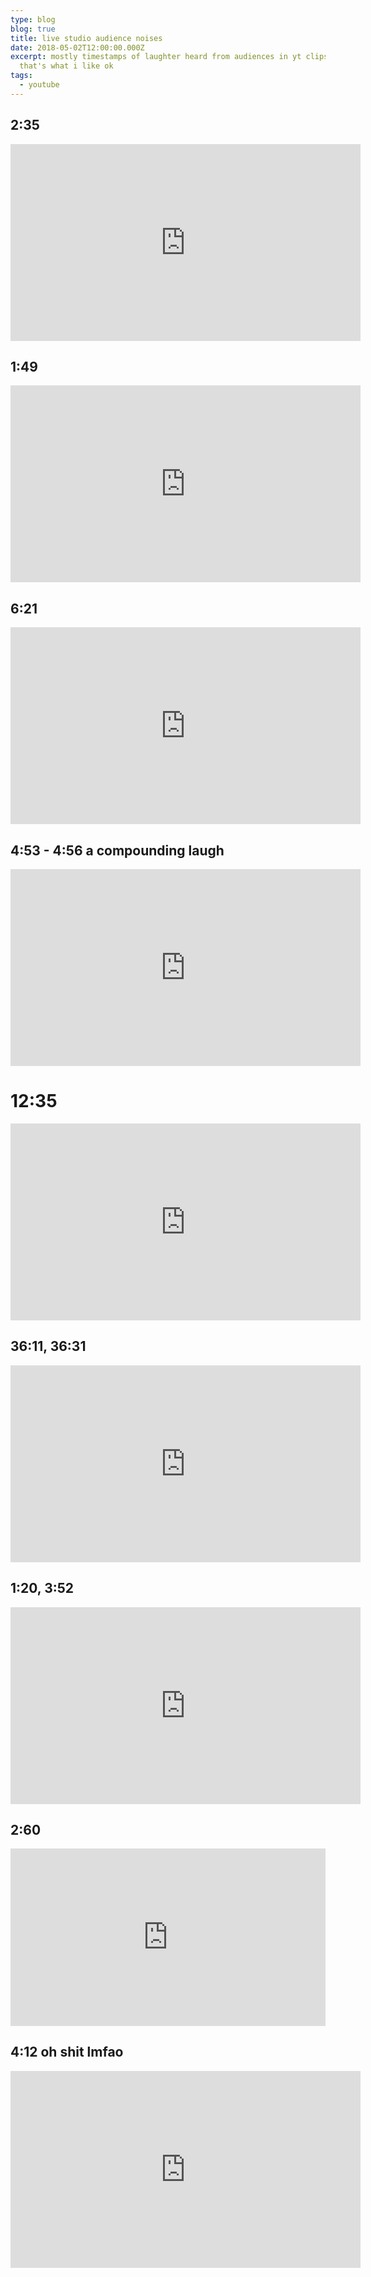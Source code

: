 ```yaml
---
type: blog
blog: true
title: live studio audience noises
date: 2018-05-02T12:00:00.000Z
excerpt: mostly timestamps of laughter heard from audiences in yt clips bc
  that's what i like ok
tags:
  - youtube
---
```

## 2:35

<iframe width="560" height="315" src="https://www.youtube.com/embed/vcd9jb-_nuQ" frameborder="0" allow="accelerometer; autoplay; encrypted-media; gyroscope; picture-in-picture" allowfullscreen></iframe>

## 1:49
 
<iframe width="560" height="315" src="https://www.youtube.com/embed/zNlKR2wrGZU?start=108" frameborder="0" allow="accelerometer; autoplay; encrypted-media; gyroscope; picture-in-picture" allowfullscreen></iframe>

## 6:21 

<iframe width="560" height="315" src="https://www.youtube.com/embed/KYspLu4GjVU" frameborder="0" allow="accelerometer; autoplay; encrypted-media; gyroscope; picture-in-picture" allowfullscreen></iframe>

## 4:53 - 4:56 a compounding laugh

<iframe width="560" height="315" src="https://www.youtube.com/embed/G6ghWBYBk6I" frameborder="0" allow="accelerometer; autoplay; encrypted-media; gyroscope; picture-in-picture" allowfullscreen></iframe>


# 12:35

<iframe width="560" height="315" src="https://www.youtube.com/embed/5HS2TstPfW4?start=755" frameborder="0" allow="accelerometer; autoplay; encrypted-media; gyroscope; picture-in-picture" allowfullscreen></iframe>

<!--
<div class="note">timestamps ~ when the utterance(s) occur</div>
--> 

## 36:11, 36:31

<iframe width="560" height="315" src="https://www.youtube.com/embed/HsLrXt2l-kg?start=2166" frameborder="0" allow="autoplay; encrypted-media" allowfullscreen></iframe>

## 1:20, 3:52

<iframe width="560" height="315" src="https://www.youtube.com/embed/iVgKU0tefFs?start=70" frameborder="0" allow="autoplay; encrypted-media" allowfullscreen></iframe>

## 2:60

<div style="position:relative;height:0;padding-bottom:56.25%"><iframe src="https://www.youtube.com/embed/C4Uc-cztsJo?ecver=2" width="640" height="360" frameborder="0" allow="autoplay; encrypted-media" style="position:absolute;width:100%;height:100%;left:0" allowfullscreen></iframe></div>

## 4:12 oh shit lmfao

<iframe width="560" height="315" src="https://www.youtube.com/embed/lTaXtWWR16A" frameborder="0" allow="autoplay; encrypted-media" allowfullscreen></iframe>
